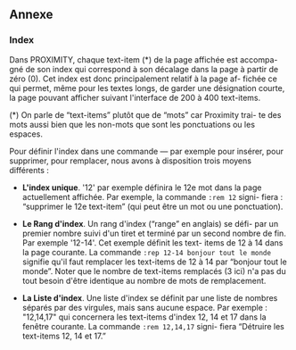 ## Annexe

### Index

Dans PROXIMITY, chaque text-item (*) de la page affichée est accompa-
gné de son index qui correspond à son décalage dans la page à partir
de zéro (0). Cet index est donc principalement relatif à la page af-
fichée ce qui permet, même pour les textes longs, de garder une
désignation courte, la page pouvant afficher suivant l'interface de
200 à 400 text-items.

(*) On parle de “text-items” plutôt que de “mots” car Proximity trai-
    te des mots aussi bien que les non-mots que sont les ponctuations
    ou les espaces.

Pour définir l'index dans une commande — par exemple pour insérer,
pour supprimer, pour remplacer, nous avons à disposition trois moyens
différents :

* **L'index unique**. '12' par exemple définira le 12e mot dans la page
  actuellement affichée. Par exemple, la commande `:rem 12` signi-
  fiera : “supprimer le 12e text-item” (qui peut être un mot ou une
  ponctuation).

* **Le Rang d'index**. Un rang d'index (“range” en anglais) se défi-
  par un premier nombre suivi d'un tiret et terminé par un second
  nombre de fin. Par exemple '12-14'. Cet exemple définit les text-
  items de 12 à 14 dans la page courante.
  La commande `:rep 12-14 bonjour tout le monde` signifie qu'il faut
  remplacer les text-items de 12 à 14 par “bonjour tout le monde”.
  Noter que le nombre de text-items remplacés (3 ici) n'a pas du tout
  besoin d'être identique au nombre de mots de remplacement.

* **La Liste d'index**. Une liste d'index se définit par une liste de
  nombres séparés par des virgules, mais sans aucune espace. Par
  exemple : "12,14,17" qui concernera les text-items d'index 12, 14
  et 17 dans la fenêtre courante. La commande `:rem 12,14,17` signi-
  fiera “Détruire les text-items 12, 14 et 17.”
